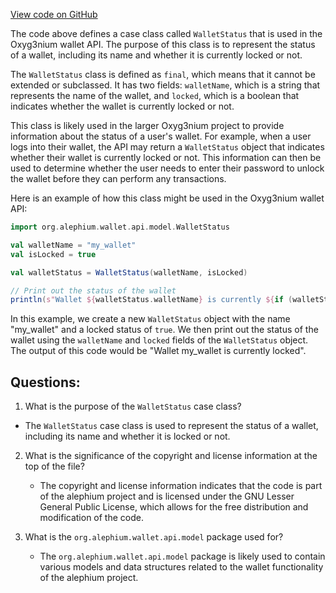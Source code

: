 [View code on GitHub](https://github.com/alephium/alephium/wallet/src/main/scala/org/alephium/wallet/api/model/WalletStatus.scala)

The code above defines a case class called `WalletStatus` that is used in the Oxyg3nium wallet API. The purpose of this class is to represent the status of a wallet, including its name and whether it is currently locked or not.

The `WalletStatus` class is defined as `final`, which means that it cannot be extended or subclassed. It has two fields: `walletName`, which is a string that represents the name of the wallet, and `locked`, which is a boolean that indicates whether the wallet is currently locked or not.

This class is likely used in the larger Oxyg3nium project to provide information about the status of a user's wallet. For example, when a user logs into their wallet, the API may return a `WalletStatus` object that indicates whether their wallet is currently locked or not. This information can then be used to determine whether the user needs to enter their password to unlock the wallet before they can perform any transactions.

Here is an example of how this class might be used in the Oxyg3nium wallet API:

```scala
import org.alephium.wallet.api.model.WalletStatus

val walletName = "my_wallet"
val isLocked = true

val walletStatus = WalletStatus(walletName, isLocked)

// Print out the status of the wallet
println(s"Wallet ${walletStatus.walletName} is currently ${if (walletStatus.locked) "locked" else "unlocked"}")
```

In this example, we create a new `WalletStatus` object with the name "my_wallet" and a locked status of `true`. We then print out the status of the wallet using the `walletName` and `locked` fields of the `WalletStatus` object. The output of this code would be "Wallet my_wallet is currently locked".
## Questions: 
 1. What is the purpose of the `WalletStatus` case class?
   - The `WalletStatus` case class is used to represent the status of a wallet, including its name and whether it is locked or not.

2. What is the significance of the copyright and license information at the top of the file?
   - The copyright and license information indicates that the code is part of the alephium project and is licensed under the GNU Lesser General Public License, which allows for the free distribution and modification of the code.

3. What is the `org.alephium.wallet.api.model` package used for?
   - The `org.alephium.wallet.api.model` package is likely used to contain various models and data structures related to the wallet functionality of the alephium project.